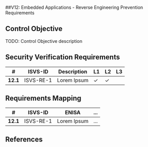 ##V12: Embedded Applications - Reverse Engineering Prevention Requirements

## Control Objective
TODO: Control Objective description

## Security Verification Requirements

| # | ISVS-ID | Description | L1 | L2 | L3 |
| -- | -------- | ---------------------- | - | - | - |
| **12.1** | ISVS-RE-1 | Lorem Ipsum | ✓ | ✓ |   |

## Requirements Mapping

| # | ISVS-ID | ENISA | ... |
| -- | -------- | ---------------------- | ---------------------- |
|**12.1**| ISVS-RE-1 | Lorem Ipsum | ... |

## References